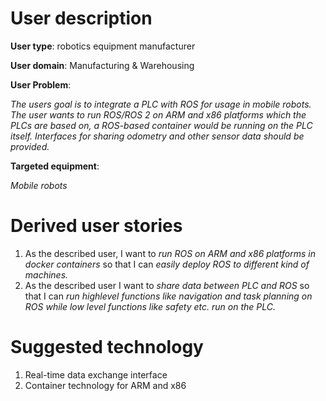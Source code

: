 # User description

**User type**: robotics equipment manufacturer

**User domain**: Manufacturing & Warehousing

**User Problem**:

*The users goal is to integrate a PLC with ROS for usage in mobile robots. The user wants to run ROS/ROS 2 on ARM and x86 platforms which the PLCs are based on, a ROS-based container would be running on the PLC itself. Interfaces for sharing odometry and other sensor data should be provided.*

**Targeted equipment**: 

*Mobile robots*



# Derived user stories

1. As the described user, I want to *run ROS on ARM and x86 platforms in docker containers* so that I can *easily deploy ROS to different kind of machines.*
2. As the described user I want to *share data between PLC and ROS* so that I can *run highlevel functions like navigation and task planning on ROS while low level functions like safety etc. run on the PLC.*



# Suggested technology

1. Real-time data exchange interface 
2. Container technology for ARM and x86

